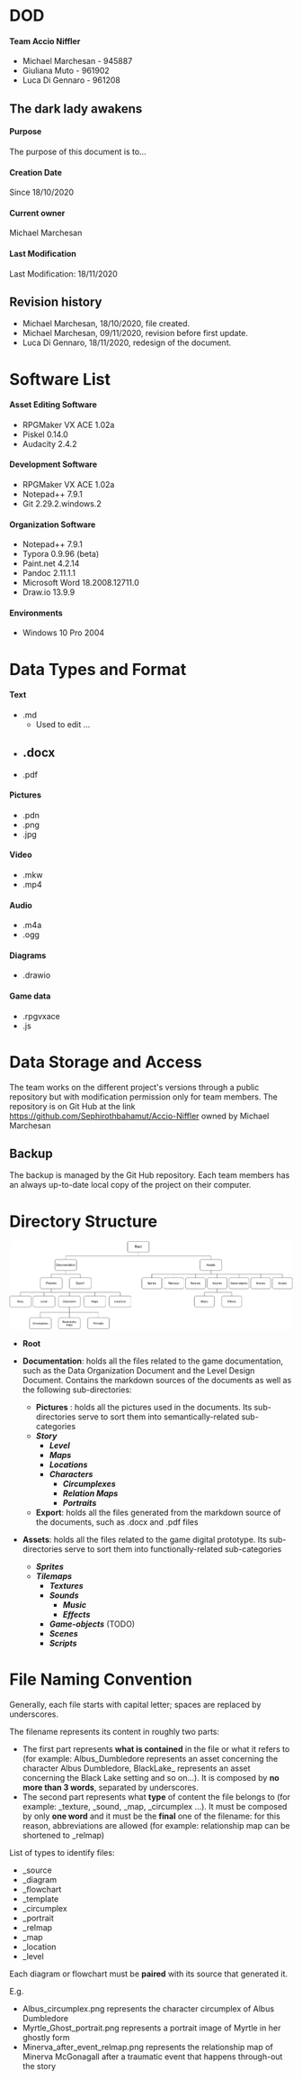 # DOD

#### Team Accio Niffler
- Michael Marchesan - 945887
- Giuliana Muto - 961902
- Luca Di Gennaro - 961208

## The dark lady awakens

#### Purpose

The purpose of this document is to...

#### Creation Date

Since 18/10/2020

#### Current owner

Michael Marchesan

#### Last Modification

Last Modification: 18/11/2020

## Revision history

- Michael Marchesan, 18/10/2020, file created.
- Michael Marchesan, 09/11/2020, revision before first update.
- Luca Di Gennaro, 18/11/2020, redesign of the document.

# Software List

#### Asset Editing Software

- RPGMaker VX ACE 1.02a
- Piskel 0.14.0
- Audacity 2.4.2

#### Development Software
- RPGMaker VX ACE 1.02a
- Notepad++ 7.9.1
- Git 2.29.2.windows.2

#### Organization Software
- Notepad++ 7.9.1
- Typora 0.9.96 (beta)
- Paint.net 4.2.14
- Pandoc 2.11.1.1
- Microsoft Word 18.2008.12711.0
- Draw.io 13.9.9

#### Environments
- Windows 10 Pro 2004

# Data Types and Format

#### Text
- .md 
  - Used to edit ...
- .docx
  - 
- .pdf

#### Pictures
- .pdn
- .png
- .jpg

#### Video
- .mkw 
- .mp4

#### Audio
- .m4a
- .ogg

#### Diagrams

- .drawio

#### Game data

- .rpgvxace
- .js

# Data Storage and Access

The team works on the different project's versions through a public repository but with modification permission only for team members. The repository is on Git Hub at the link https://github.com/Sephirothbahamut/Accio-Niffler owned by Michael Marchesan

## Backup

The backup is managed by the Git Hub repository. Each team members has an always up-to-date local copy of the project on their computer.

# Directory Structure
![](Pictures/Directory_structure_diagram.png)

- **Root**
- **Documentation**: holds all the files related to the game documentation, such as the Data Organization Document and the Level Design Document. Contains the markdown sources of the documents as well as the following sub-directories:
    - **Pictures** : holds all the pictures used in the documents. Its sub-directories serve to sort them into semantically-related sub-categories 
    - ***Story***
      - ***Level***
      - ***Maps***
      - ***Locations***
      - ***Characters***
        - ***Circumplexes***
        - ***Relation Maps***
        - ***Portraits***
    - **Export**: holds all the files generated from the markdown source of the documents, such as .docx and .pdf files 
  
- **Assets**: holds all the files related to the game digital prototype. Its sub-directories serve to sort them into functionally-related sub-categories 
  - ***Sprites***
  - ***Tilemaps***
    - ***Textures***
    - ***Sounds***
      - ***Music***
      - ***Effects***
    - ***Game-objects*** (TODO)
    - ***Scenes***
    - ***Scripts***
  

# File Naming Convention
Generally, each file starts with capital letter; spaces are replaced by underscores.

The filename represents its content in roughly two parts:

- The first part represents **what is contained** in the file or what it refers to (for example: Albus\_Dumbledore represents an asset concerning the character Albus Dumbledore, BlackLake\_ represents an asset concerning the Black Lake setting and so on...). It is composed by **no more than 3 words**, separated by underscores.
- The second part represents what **type** of content the file belongs to (for example: \_texture, \_sound, \_map, \_circumplex ...). It must be composed by only **one word** and it must be the **final** one of the filename: for this reason, abbreviations are allowed (for example: relationship map can be shortened to \_relmap) 

List of types to identify files:

- \_source
- \_diagram
- \_flowchart
- \_template
- \_circumplex
- \_portrait
- \_relmap
- \_map
- \_location
- \_level

Each diagram or flowchart must be **paired** with its source that generated it.

E.g.

- Albus_circumplex.png represents the character circumplex of Albus Dumbledore
- Myrtle_Ghost_portrait.png represents a portrait image of Myrtle in her ghostly form
- Minerva_after_event_relmap.png represents the relationship map of Minerva McGonagall after a traumatic event that happens through-out the story